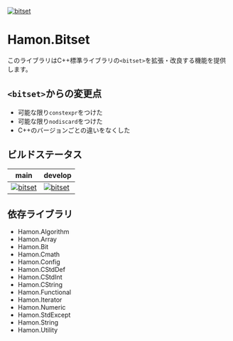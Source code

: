 ﻿[![bitset](https://github.com/shibainuudon/HamonCore/actions/workflows/bitset.yml/badge.svg)](https://github.com/shibainuudon/HamonCore/actions/workflows/bitset.yml)

# Hamon.Bitset

このライブラリはC++標準ライブラリの`<bitset>`を拡張・改良する機能を提供します。

## `<bitset>`からの変更点

* 可能な限り`constexpr`をつけた
* 可能な限り`nodiscard`をつけた
* C++のバージョンごとの違いをなくした

## ビルドステータス

| main | develop |
| ---- | ------- |
|[![bitset](https://github.com/shibainuudon/HamonCore/actions/workflows/bitset.yml/badge.svg?branch=main)](https://github.com/shibainuudon/HamonCore/actions/workflows/bitset.yml)|[![bitset](https://github.com/shibainuudon/HamonCore/actions/workflows/bitset.yml/badge.svg?branch=develop)](https://github.com/shibainuudon/HamonCore/actions/workflows/bitset.yml)|

## 依存ライブラリ

* Hamon.Algorithm
* Hamon.Array
* Hamon.Bit
* Hamon.Cmath
* Hamon.Config
* Hamon.CStdDef
* Hamon.CStdInt
* Hamon.CString
* Hamon.Functional
* Hamon.Iterator
* Hamon.Numeric
* Hamon.StdExcept
* Hamon.String
* Hamon.Utility
